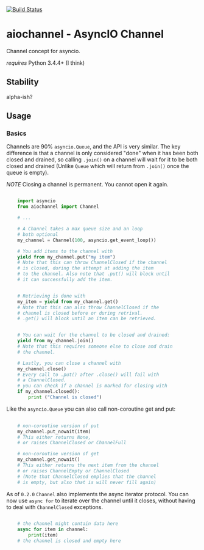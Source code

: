 [![Build Status](https://travis-ci.org/tbug/aiochannel.svg?branch=master)](https://travis-ci.org/tbug/aiochannel)

aiochannel - AsyncIO Channel
============================

Channel concept for asyncio.

*requires* Python 3.4.4+ (I think)


Stability
-----------
alpha-ish?


Usage
-----------

### Basics

Channels are 90% `asyncio.Queue`, and the API is very similar.
The key difference is that a channel is only considered "done"
when it has been both closed and drained, so calling `.join()`
on a channel will wait for it to be both closed and drained
(Unlike `Queue` which will return from `.join()` once the queue
is empty).

*NOTE* Closing a channel is permanent. You cannot open it again.

```py

    import asyncio
    from aiochannel import Channel

    # ...

    # A Channel takes a max queue size and an loop
    # both optional
    my_channel = Channel(100, asyncio.get_event_loop())

    # You add items to the channel with
    yield from my_channel.put("my item")
    # Note that this can throw ChannelClosed if the channel
    # is closed, during the attempt at adding the item
    # to the channel. Also note that .put() will block until
    # it can successfully add the item.


    # Retrieving is done with
    my_item = yield from my_channel.get()
    # Note that this can also throw ChannelClosed if the
    # channel is closed before or during retrival.
    # .get() will block until an item can be retrieved.


    # You can wait for the channel to be closed and drained:
    yield from my_channel.join()
    # Note that this requires someone else to close and drain
    # the channel.

    # Lastly, you can close a channel with
    my_channel.close()
    # Every call to .put() after .close() will fail with
    # a ChannelClosed.
    # you can check if a channel is marked for closing with
    if my_channel.closed():
        print ("Channel is closed")
```

Like the `asyncio.Queue` you can also call non-coroutine get and put:

```py
    
    # non-coroutine version of put
    my_channel.put_nowait(item)
    # This either returns None,
    # or raises ChannelClosed or ChannelFull

    # non-coroutine version of get
    my_channel.get_nowait()
    # This either returns the next item from the channel
    # or raises ChannelEmpty or ChannelClosed
    # (Note that ChannelClosed emplies that the channel
    # is empty, but also that is will never fill again)
```

As of `0.2.0` `Channel` also implements the async iterator protocol.
You can now use `async for` to iterate over the channel until it closes,
without having to deal with `ChannelClosed` exceptions.

```py
    
    # the channel might contain data here
    async for item in channel:
        print(item)
    # the channel is closed and empty here

```